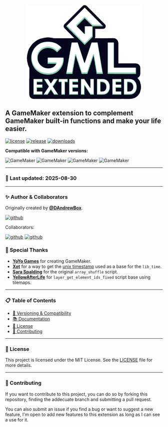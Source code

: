 <p align="center">
  <img src="./logo_v2.png" height="300px" alt="GameMaker Language Extended"/>
</p> 

## A GameMaker extension to complement GameMaker built-in functions and make your life easier.

[![license](https://img.shields.io/github/license/DAndrewBox/GML-Extended)](LICENSE)
[![release](https://img.shields.io/github/v/release/DAndrewBox/GML-Extended)](https://github.com/DAndrewBox/GML-Extended)
[![downloads](https://img.shields.io/github/downloads/DAndrewBox/GML-Extended/total)](https://github.com/DAndrewBox/GML-Extended/releases)

**Compatible with GameMaker versions:**

![GameMaker](https://img.shields.io/badge/GameMaker-v2.3.7-039e5c?logo=gamemaker&labelColor=000)
![GameMaker](https://img.shields.io/badge/GameMaker-v2022-039e5c?logo=gamemaker&labelColor=000)
![GameMaker](https://img.shields.io/badge/GameMaker-v2023-039e5c?logo=gamemaker&labelColor=000)
![GameMaker](https://img.shields.io/badge/GameMaker-v2024-039e5c?logo=gamemaker&labelColor=000)

---

### 📅 Last updated: 2025-08-30

---

### ✨ Author & Collaborators

Originally created by [**@DAndrewBox**](https://twitter.com/DAndrewBox_).

[![github](https://img.shields.io/badge/DAndrewBox-000?logo=github&label=Github&logoColor=white)](https://github.com/DAndrewBox)

Collaborators:

[![github](https://img.shields.io/badge/Shynif-000?logo=github&label=Github&logoColor=white)](https://github.com/Shynif)
[![github](https://img.shields.io/badge/Gizmo199-000?logo=github&label=Github&logoColor=white)](https://github.com/Gizmo199)

### 🙏 Special Thanks

- [**YoYo Games**](https://www.yoyogames.com/) for creating GameMaker.
- [**Xot**](https://twitter.com/xotmatrix) for a way to get the [unix timestamp](https://www.gmlscripts.com/script/unix_timestamp) used as a base for the `lib_time`.
- [**Sara Spalding**](https://twitter.com/sarajspalding) for the original `array_shuffle` script.
- [**YellowAfterLife**](https://yal.cc) for `layer_get_element_ids_fixed` script base using tilemaps.

---

### 📋 Table of Contents
- [🔧 Versioning & Compatibility](https://github.com/DAndrewBox/GML-Extended/wiki)
- [📚 Documentation](https://github.com/DAndrewBox/GML-Extended/wiki/Documentation)
- [📜 License](#-license)
- [🤝 Contributing](#-contributing)

---

### 📜 License

This project is licensed under the MIT License. See the [LICENSE](LICENSE) file for more details.

---

### 🤝 Contributing

If you want to contribute to this project, you can do so by forking this repository, finding the addecuate branch and submitting a pull request.

You can also submit an issue if you find a bug or want to suggest a new feature, I'm open to add new features to this extension as long as I can see a use for it.

